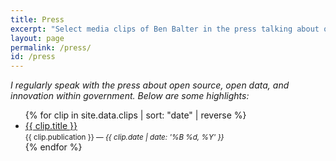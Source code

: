 ```yaml
---
title: Press
excerpt: "Select media clips of Ben Balter in the press talking about open source, open data, and government innovation."
layout: page
permalink: /press/
id: /press
---
```


*I regularly speak with the press about open source, open data, and innovation within government. Below are some highlights:*

<ul id="clips">
{% for clip in site.data.clips | sort: "date" | reverse %}
  <li>
    <a href="{{ clip.url }}" class="title" {% if clip.ignore_check %}data-proofer-ignore="true"{% endif %}>{{ clip.title }}</a><br />
    <small><span class="publication">{{ clip.publication }}</span> — <em>{{ clip.date | date: '%B %d, %Y' }}</em></small>
  </li>
{% endfor %}
</ul>
